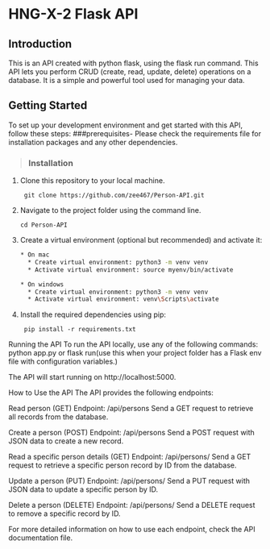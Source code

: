 # HNG-X-2 Flask API

## Introduction
This is an API created with python flask, using the flask run command. This API lets you perform CRUD (create, read, update, delete) operations on a database. 
It is a simple and powerful tool used for managing your data.

## Getting Started
To set up your development environment and get started with this API, follow these steps:
 ###prerequisites-
 Please check the requirements file for installation packages and any other dependencies.

> ### Installation
1. Clone this repository to your local machine.
   ```
    git clone https://github.com/zee467/Person-API.git
   ```
2. Navigate to the project folder using the command line.
   ```
   cd Person-API
   ```
3. Create a virtual environment (optional but recommended) and activate it:
   ```bash
   * On mac
     * Create virtual environment: python3 -m venv venv
     * Activate virtual environment: source myenv/bin/activate
   
   * On windows
     * Create virtual environment: python3 -m venv venv
     * Activate virtual environment: venv\Scripts\activate
    ```
  
 4. Install the required dependencies using pip:
    ```
     pip install -r requirements.txt
    ```
 

Running the API
To run the API locally, use any of the following commands:
python app.py or flask run(use this when your project folder has a Flask env file with configuration variables.)

The API will start running on http://localhost:5000.

How to Use the API
The API provides the following endpoints:

Read person (GET)
Endpoint: /api/persons
Send a GET request to retrieve all records from the database.

Create a person (POST)
Endpoint: /api/persons
Send a POST request with JSON data to create a new record.

Read a specific person details (GET)
Endpoint: /api/persons/<id>
Send a GET request to retrieve a specific person record by ID from the database.

Update a person (PUT)
Endpoint: /api/persons/<id>
Send a PUT request with JSON data to update a specific person by ID.

Delete a person (DELETE)
Endpoint: /api/persons/<id>
Send a DELETE request to remove a specific record by ID.

For more detailed information on how to use each endpoint, check the API documentation file.


